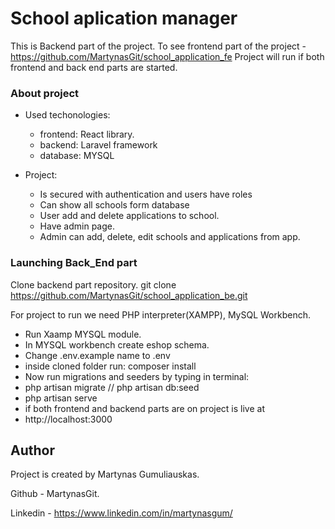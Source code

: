 # School aplication manager

This is Backend part of the project.
To see frontend part of the project - https://github.com/MartynasGit/school_application_fe
Project will run if both frontend and back end parts are started.

### About project

* Used techonologies:
    - frontend: React library.
    - backend: Laravel framework
    - database: MYSQL

* Project:
    - Is secured with authentication and users have roles
    - Can show all schools form database
    - User add and delete applications to school.
    - Have admin page.
    - Admin can add, delete, edit schools and applications from app.

### Launching Back_End part

Clone backend part repository.
git clone https://github.com/MartynasGit/school_application_be.git

For project to run we need PHP interpreter(XAMPP), MySQL Workbench.
- Run Xaamp MYSQL module.
- In MYSQL workbench create eshop schema.
- Change .env.example name to .env
- inside cloned folder run: composer install
- Now run migrations and seeders by typing in terminal:
- php artisan migrate  // php artisan db:seed
- php artisan serve
- if both frontend and backend parts are on project is live at
- http://localhost:3000


## Author

Project is created by Martynas Gumuliauskas.

Github - MartynasGit.

Linkedin - https://www.linkedin.com/in/martynasgum/

